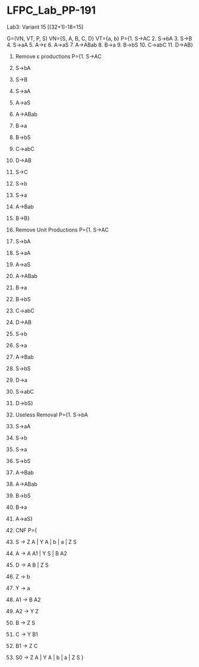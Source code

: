 # LFPC_Lab_PP-191
Lab3: Variant 15 [(32+1)-18=15]

G=(VN, VT, P, S) VN={S, A, B, C, D} VT={a, b}
P={1. S->AC
2. S->bA
3. S->B
4. S->aA
5. A->ε
6. A->aS
7. A->ABab
8. B->a
9. B->bS
10. C->abC
11. D->AB}

1. Remove ε productions
P={1. S->AC
2. S->bA
3. S->B
4. S->aA
5. A->aS
6. A->ABab
7. B->a
8. B->bS
9. C->abC
10. D->AB
11. S->C
12. S->b
13. S->a
14. A->Bab
15. B->B}

2. Remove Unit Productions
P={1. S->AC
2. S->bA
3. S->aA
4. A->aS
5. A->ABab
6. B->a
7. B->bS
8. C->abC
9. D->AB
10. S->b
11. S->a
12. A->Bab
13. S->bS
14. D->a
15. S->abC
16. D->bS}

3. Useless Removal
P={1. S->bA
2. S->aA
3. S->b
4. S->a
5. S->bS
6. A->Bab
7. A->ABab
8. B->bS
9. B->a
10. A->aS}

4. CNF
P={
1. S -> Z A | Y A | b | a | Z S
2. A -> A A1 | Y S | B A2
3. D -> A B | Z S
4. Z -> b
5. Y -> a
6. A1 -> B A2
7. A2 -> Y Z
8. B -> Z S
9. C -> Y B1
10. B1 -> Z C
11. S0 -> Z A | Y A | b | a | Z S
}

